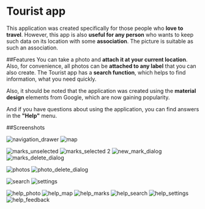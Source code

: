 # Tourist app

This application was created specifically for those people who **love to travel**. 
However, this app is also **useful for any person** who wants to keep such data on its location with some **association**.
The picture is suitable as such an association.

##Features
You can take a photo and **attach it at your current location**. Also, for convenience, 
all photos can be **attached to any label** that you can also create.
The Tourist app has a **search function**, which helps to find information, what you need quickly.

Also, it should be noted that the application was created using the **material design** elements from Google, 
which are now gaining popularity.

And if you have questions about using the application, you can find answers in the **"Help"** menu.

##Screenshots

![navigation_drawer](https://cloud.githubusercontent.com/assets/10827392/12829909/2220ee0e-cb95-11e5-8471-fff5062080de.png)
![map](https://cloud.githubusercontent.com/assets/10827392/12829902/2202a07a-cb95-11e5-8789-bc4b3d0b4132.png)

![marks_unselected](https://cloud.githubusercontent.com/assets/10827392/12829906/221a911c-cb95-11e5-8bd3-5720a9e962d0.png)
![marks_selected 2](https://cloud.githubusercontent.com/assets/10827392/12829907/221c69a6-cb95-11e5-9a67-3f1234cd4922.png)
![new_mark_dialog](https://cloud.githubusercontent.com/assets/10827392/12829899/21e9d6a8-cb95-11e5-9830-b8bded66ddb2.png)
![marks_delete_dialog](https://cloud.githubusercontent.com/assets/10827392/12829911/2246726e-cb95-11e5-8723-805e1246df1e.png)

![photos](https://cloud.githubusercontent.com/assets/10827392/12829900/21ea6b04-cb95-11e5-928a-82d4abf0ef7d.png)
![photo_delete_dialog](https://cloud.githubusercontent.com/assets/10827392/12829897/21e8c63c-cb95-11e5-9b1c-7f5b2245faee.png)

![search](https://cloud.githubusercontent.com/assets/10827392/12829898/21e959b2-cb95-11e5-9d66-d36210b1c75e.png)
![settings](https://cloud.githubusercontent.com/assets/10827392/12829896/21e67544-cb95-11e5-96b2-87fc21eb0e28.png)

![help_photo](https://cloud.githubusercontent.com/assets/10827392/12829904/22029c74-cb95-11e5-8e60-abdd8da7f33f.png)
![help_map](https://cloud.githubusercontent.com/assets/10827392/12829901/21fdd70c-cb95-11e5-9416-e1fcac9c94fd.png)
![help_marks](https://cloud.githubusercontent.com/assets/10827392/12829910/22358e22-cb95-11e5-843c-123008c4ada0.png)
![help_search](https://cloud.githubusercontent.com/assets/10827392/12829903/2202a818-cb95-11e5-90b2-9147487aaff4.png)
![help_settings](https://cloud.githubusercontent.com/assets/10827392/12829905/2205941a-cb95-11e5-9aca-638d5254ed49.png)
![help_feedback](https://cloud.githubusercontent.com/assets/10827392/12829895/21e66a0e-cb95-11e5-969e-4db45d65d0bc.png)
